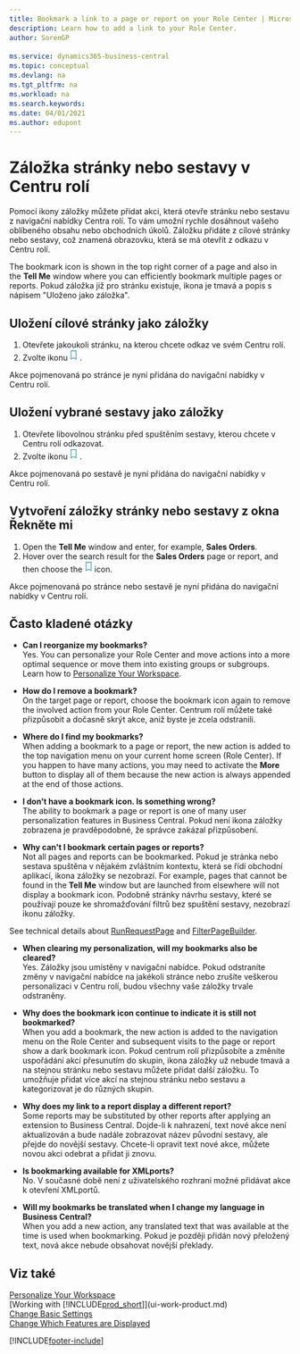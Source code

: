 ```yaml
---
title: Bookmark a link to a page or report on your Role Center | Microsoft Docs
description: Learn how to add a link to your Role Center.
author: SorenGP

ms.service: dynamics365-business-central
ms.topic: conceptual
ms.devlang: na
ms.tgt_pltfrm: na
ms.workload: na
ms.search.keywords:
ms.date: 04/01/2021
ms.author: edupont
---
```


# Záložka stránky nebo sestavy v Centru rolí
Pomocí ikony záložky můžete přidat akci, která otevře stránku nebo sestavu z navigační nabídky Centra rolí. To vám umožní rychle dosáhnout vašeho oblíbeného obsahu nebo obchodních úkolů. Záložku přidáte z cílové stránky nebo sestavy, což znamená obrazovku, která se má otevřít z odkazu v Centru rolí.

The bookmark icon is shown in the top right corner of a page and also in the **Tell Me** window where you can efficiently bookmark multiple pages or reports. Pokud záložka již pro stránku existuje, ikona je tmavá a popis s nápisem "Uloženo jako záložka".

## Uložení cílové stránky jako záložky
1. Otevřete jakoukoli stránku, na kterou chcete odkaz ve svém Centru rolí.
2. Zvolte ikonu ![Záložky](media/ui_bookmark_icon.png "Přidat záložku do svého centra rolí") .

Akce pojmenovaná po stránce je nyní přidána do navigační nabídky v Centru rolí.

## Uložení vybrané sestavy jako záložky
1. Otevřete libovolnou stránku před spuštěním sestavy, kterou chcete v Centru rolí odkazovat.
2. Zvolte ikonu ![Záložky](media/ui_bookmark_icon.png "Přidat záložku do svého centra rolí") .

Akce pojmenovaná po sestavě je nyní přidána do navigační nabídky v Centru rolí.

## Vytvoření záložky stránky nebo sestavy z okna Řekněte mi
1. Open the **Tell Me** window and enter, for example, **Sales Orders**.
2. Hover over the search result for the **Sales Orders** page or report, and then choose the ![Bookmark](media/ui_bookmark_icon.png "Bookmark") icon.

Akce pojmenovaná po stránce nebo sestavě je nyní přidána do navigační nabídky v Centru rolí.


## Často kladené otázky

- **Can I reorganize my bookmarks?**  
   Yes. You can personalize your Role Center and move actions into a more optimal sequence or move them into existing groups or subgroups.  
   Learn how to [Personalize Your Workspace](ui-personalization-user.md).

- **How do I remove a bookmark?**  
   On the target page or report, choose the bookmark icon again to remove the involved action from your Role Center. Centrum rolí můžete také přizpůsobit a dočasně skrýt akce, aniž byste je zcela odstranili.

- **Where do I find my bookmarks?**  
   When adding a bookmark to a page or report, the new action is added to the top navigation menu on your current home screen (Role Center). If you happen to have many actions, you may need to activate the **More** button to display all of them because the new action is always appended at the end of those actions.
<!-- Should we add a screenshot here? -->

- **I don't have a bookmark icon. Is something wrong?**  
   The ability to bookmark a page or report is one of many user personalization features in Business Central. Pokud není ikona záložky zobrazena je pravděpodobné, že správce zakázal přizpůsobení.

- **Why can't I bookmark certain pages or reports?**  
   Not all pages and reports can be bookmarked. Pokud je stránka nebo sestava spuštěna v nějakém zvláštním kontextu, která se řídí obchodní aplikací, ikona záložky se nezobrazí. For example, pages that cannot be found in the **Tell Me** window but are launched from elsewhere will not display a bookmark icon. Podobně stránky návrhu sestavy, které se používají pouze ke shromažďování filtrů bez spuštění sestavy, nezobrazí ikonu záložky.

See technical details about [RunRequestPage](/dynamics365/business-central/dev-itpro/developer/methods-auto/report/reportinstance-runrequestpage-method) and [FilterPageBuilder](/dynamics365/business-central/dev-itpro/developer/methods-auto/filterpagebuilder/filterpagebuilder-data-type).

- **When clearing my personalization, will my bookmarks also be cleared?**  
   Yes. Záložky jsou umístěny v navigační nabídce. Pokud odstraníte změny v navigační nabídce na jakékoli stránce nebo zrušíte veškerou personalizaci v Centru rolí, budou všechny vaše záložky trvale odstraněny.

- **Why does the bookmark icon continue to indicate it is still not bookmarked?**  
   When you add a bookmark, the new action is added to the navigation menu on the Role Center and subsequent visits to the page or report show a dark bookmark icon. Pokud centrum rolí přizpůsobíte a změníte uspořádání akcí přesunutím do skupin, ikona záložky už nebude tmavá a na stejnou stránku nebo sestavu můžete přidat další záložku. To umožňuje přidat více akcí na stejnou stránku nebo sestavu a kategorizovat je do různých skupin.

- **Why does my link to a report display a different report?**  
   Some reports may be substituted by other reports after applying an extension to Business Central. Dojde-li k nahrazení, text nové akce není aktualizován a bude nadále zobrazovat název původní sestavy, ale přejde do novější sestavy. Chcete-li opravit text nové akce, můžete novou akci odebrat a přidat ji znovu.
<!-- For more information on report substitution, see this link UNAVAILABLE AT THIS TIME -->

- **Is bookmarking available for XMLports?**  
   No. V současné době není z uživatelského rozhraní možné přidávat akce k otevření XMLportů.

- **Will my bookmarks be translated when I change my language in Business Central?**  
   When you add a new action, any translated text that was available at the time is used when bookmarking. Pokud je později přidán nový přeložený text, nová akce nebude obsahovat novější překlady.


## Viz také
[Personalize Your Workspace](ui-personalization-user.md)  
[Working with [!INCLUDE[prod_short](includes/prod_short.md)]](ui-work-product.md)  
[Change Basic Settings](ui-change-basic-settings.md)  
[Change Which Features are Displayed](ui-experiences.md)


[!INCLUDE[footer-include](includes/footer-banner.md)]